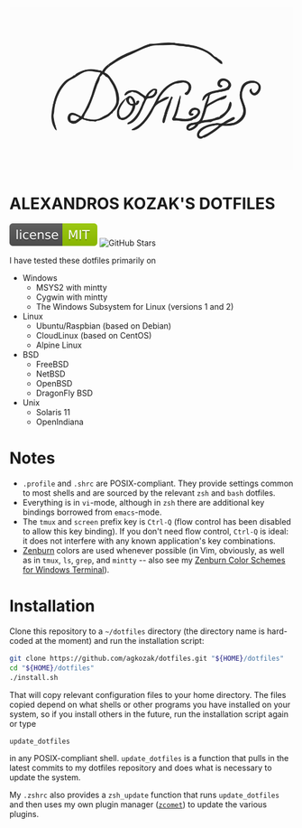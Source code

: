 <p align="center">
    <img src="img/logo.png">
</p>

# ALEXANDROS KOZAK'S DOTFILES

[![MIT License](img/mit_license.svg)](https://opensource.org/licenses/MIT)
![GitHub Stars](https://img.shields.io/github/stars/agkozak/dotfiles.svg)

I have tested these dotfiles primarily on

* Windows
    - MSYS2 with mintty
    - Cygwin with mintty
    - The Windows Subsystem for Linux (versions 1 and 2)
* Linux
    - Ubuntu/Raspbian (based on Debian)
    - CloudLinux (based on CentOS)
    - Alpine Linux
* BSD
    - FreeBSD
    - NetBSD
    - OpenBSD
    - DragonFly BSD
* Unix
    - Solaris 11
    - OpenIndiana

# Notes

* `.profile` and `.shrc` are POSIX-compliant. They provide settings common to most shells and are sourced by the relevant `zsh` and `bash` dotfiles.
* Everything is in `vi`-mode, although in `zsh` there are additional key bindings borrowed from `emacs`-mode.
* The `tmux` and `screen` prefix key is `Ctrl-Q` (flow control has been disabled to allow this key binding). If you don't need flow control, `Ctrl-Q` is ideal: it does not interfere with any known application's key combinations.
* [Zenburn](https://github.com/jnurmine/Zenburn) colors are used whenever possible (in Vim, obviously, as well as in `tmux`, `ls`, `grep`, and `mintty` -- also see my [Zenburn Color Schemes for Windows Terminal](https://github.com/agkozak/windows-terminal-zenburn)).

# Installation

Clone this repository to a `~/dotfiles` directory (the directory name is hard-coded at the moment) and run the installation script:

```sh
git clone https://github.com/agkozak/dotfiles.git "${HOME}/dotfiles"
cd "${HOME}/dotfiles"
./install.sh
```

That will copy relevant configuration files to your home directory. The files copied depend on what shells or other programs you have installed on your system, so if you install others in the future, run the installation script again or type

    update_dotfiles

in any POSIX-compliant shell. `update_dotfiles` is a function that pulls in the latest commits to my dotfiles repository and does what is necessary to update the system.

My `.zshrc` also provides a `zsh_update` function that runs `update_dotfiles`  and then uses my own plugin manager ([`zcomet`](https://github.com/agkozak/zcomet)) to update the various plugins.
